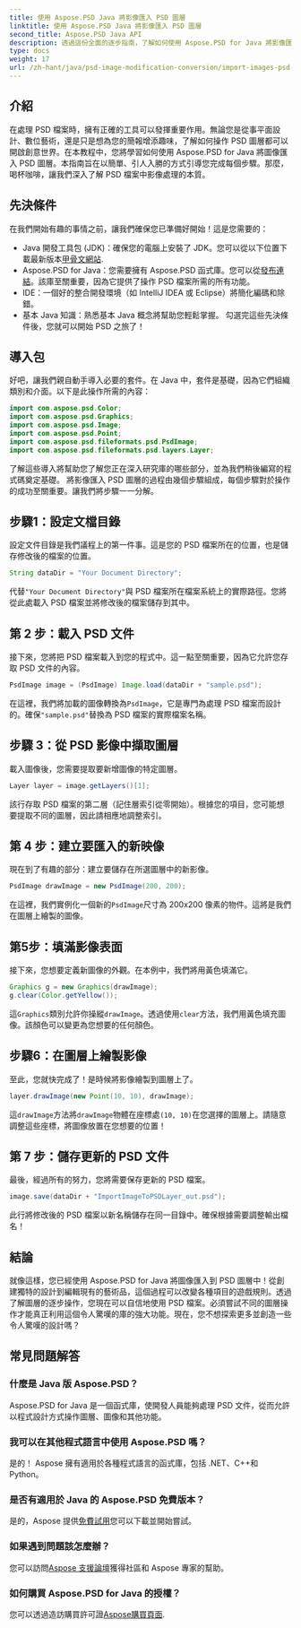 ```yaml
---
title: 使用 Aspose.PSD Java 將影像匯入 PSD 圖層
linktitle: 使用 Aspose.PSD Java 將影像匯入 PSD 圖層
second_title: Aspose.PSD Java API
description: 透過這份全面的逐步指南，了解如何使用 Aspose.PSD for Java 將影像匯入 PSD 圖層。
type: docs
weight: 17
url: /zh-hant/java/psd-image-modification-conversion/import-images-psd-layers/
---
```

## 介紹
在處理 PSD 檔案時，擁有正確的工具可以發揮重要作用。無論您是從事平面設計、數位藝術，還是只是想為您的簡報增添趣味，了解如何操作 PSD 圖層都可以開啟創意世界。在本教程中，您將學習如何使用 Aspose.PSD for Java 將圖像匯入 PSD 圖層。本指南旨在以簡單、引人入勝的方式引導您完成每個步驟。那麼，喝杯咖啡，讓我們深入了解 PSD 檔案中影像處理的本質。
## 先決條件
在我們開始有趣的事情之前，讓我們確保您已準備好開始！這是您需要的：
-  Java 開發工具包 (JDK)：確保您的電腦上安裝了 JDK。您可以從以下位置下載最新版本[甲骨文網站](https://www.oracle.com/java/technologies/javase-jdk11-downloads.html).
- Aspose.PSD for Java：您需要擁有 Aspose.PSD 函式庫。您可以從[發布連結](https://releases.aspose.com/psd/java/)。該庫至關重要，因為它提供了操作 PSD 檔案所需的所有功能。
- IDE：一個好的整合開發環境（如 IntelliJ IDEA 或 Eclipse）將簡化編碼和除錯。
- 基本 Java 知識：熟悉基本 Java 概念將幫助您輕鬆掌握。
勾選完這些先決條件後，您就可以開始 PSD 之旅了！
## 導入包
好吧，讓我們親自動手導入必要的套件。在 Java 中，套件是基礎，因為它們組織類別和介面。以下是此操作所需的內容：
```java
import com.aspose.psd.Color;
import com.aspose.psd.Graphics;
import com.aspose.psd.Image;
import com.aspose.psd.Point;
import com.aspose.psd.fileformats.psd.PsdImage;
import com.aspose.psd.fileformats.psd.layers.Layer;
```
了解這些導入將幫助您了解您正在深入研究庫的哪些部分，並為我們稍後編寫的程式碼奠定基礎。
將影像匯入 PSD 圖層的過程由幾個步驟組成，每個步驟對於操作的成功至關重要。讓我們將步驟一一分解。
## 步驟1：設定文檔目錄
設定文件目錄是我們議程上的第一件事。這是您的 PSD 檔案所在的位置，也是儲存修改後的檔案的位置。
```java
String dataDir = "Your Document Directory";
```
代替`"Your Document Directory"`與 PSD 檔案所在檔案系統上的實際路徑。您將從此處載入 PSD 檔案並將修改後的檔案儲存到其中。
## 第 2 步：載入 PSD 文件
接下來，您將把 PSD 檔案載入到您的程式中。這一點至關重要，因為它允許您存取 PSD 文件的內容。
```java
PsdImage image = (PsdImage) Image.load(dataDir + "sample.psd");
```
在這裡，我們將加載的圖像轉換為`PsdImage`，它是專門為處理 PSD 檔案而設計的。確保`"sample.psd"`替換為 PSD 檔案的實際檔案名稱。
## 步驟 3：從 PSD 影像中擷取圖層
載入圖像後，您需要提取要新增圖像的特定圖層。 
```java
Layer layer = image.getLayers()[1];
```
該行存取 PSD 檔案的第二層（記住層索引從零開始）。根據您的項目，您可能想要提取不同的圖層，因此請相應地調整索引。
## 第 4 步：建立要匯入的新映像
現在到了有趣的部分：建立要儲存在所選圖層中的新影像。 
```java
PsdImage drawImage = new PsdImage(200, 200);
```
在這裡，我們實例化一個新的`PsdImage`尺寸為 200x200 像素的物件。這將是我們在圖層上繪製的圖像。
## 第5步：填滿影像表面
接下來，您想要定義新圖像的外觀。在本例中，我們將用黃色填滿它。
```java
Graphics g = new Graphics(drawImage);
g.clear(Color.getYellow());
```
這`Graphics`類別允許你操縱`drawImage`。透過使用`clear`方法，我們用黃色填充圖像。該顏色可以變更為您想要的任何顏色。
## 步驟6：在圖層上繪製影像
至此，您就快完成了！是時候將影像繪製到圖層上了。
```java
layer.drawImage(new Point(10, 10), drawImage);
```
這`drawImage`方法將`drawImage`物體在座標處`(10, 10)`在您選擇的圖層上。請隨意調整這些座標，將圖像放置在您想要的位置！
## 第 7 步：儲存更新的 PSD 文件
最後，經過所有的努力，您將需要保存更新的 PSD 檔案。 
```java
image.save(dataDir + "ImportImageToPSDLayer_out.psd");
```
此行將修改後的 PSD 檔案以新名稱儲存在同一目錄中。確保根據需要調整輸出檔名！
## 結論
就像這樣，您已經使用 Aspose.PSD for Java 將圖像匯入到 PSD 圖層中！從創建獨特的設計到編輯現有的藝術品，這個過程可以改變各種項目的遊戲規則。透過了解圖層的逐步操作，您現在可以自信地使用 PSD 檔案。必須嘗試不同的圖層操作才能真正利用這個令人驚嘆的庫的強大功能。現在，您不想探索更多並創造一些令人驚嘆的設計嗎？

## 常見問題解答
### 什麼是 Java 版 Aspose.PSD？
Aspose.PSD for Java 是一個函式庫，使開發人員能夠處理 PSD 文件，從而允許以程式設計方式操作圖層、圖像和其他功能。
### 我可以在其他程式語言中使用 Aspose.PSD 嗎？
是的！ Aspose 擁有適用於各種程式語言的函式庫，包括 .NET、C++和Python。
### 是否有適用於 Java 的 Aspose.PSD 免費版本？
是的，Aspose 提供[免費試用](https://releases.aspose.com/)您可以下載並開始嘗試。
### 如果遇到問題該怎麼辦？
您可以訪問[Aspose 支援論壇](https://forum.aspose.com/c/psd/34)獲得社區和 Aspose 專家的幫助。
### 如何購買 Aspose.PSD for Java 的授權？
您可以透過造訪購買許可證[Aspose購買頁面](https://purchase.aspose.com/buy).
